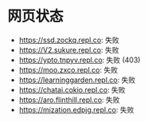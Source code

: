 # 网页状态
- https://ssd.zockq.repl.co: 失败
- https://V2.sukure.repl.co: 失败
- https://ypto.tnpyv.repl.co: 失败 (403)
- https://moo.zxco.repl.co: 失败
- https://learninggarden.repl.co: 失败
- https://chatai.cokio.repl.co: 失败
- https://aro.flinthill.repl.co: 失败
- https://mization.edpjg.repl.co: 失败
